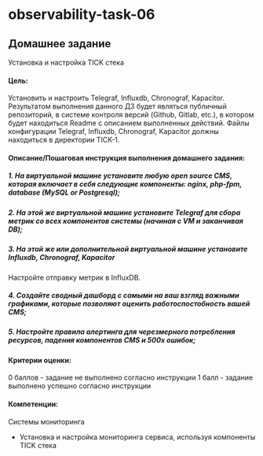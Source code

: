 # observability-task-06
## Домашнее задание
Установка и настройка TICK стека

#### Цель:
Установить и настроить Telegraf, Influxdb, Chronograf, Kapacitor.
Результатом выполнения данного ДЗ будет являться публичный репозиторий, в системе контроля версий (Github, Gitlab, etc.), в котором будет находиться Readme с описанием выполненных действий. Файлы конфигурации Telegraf, Influxdb, Chronograf, Kapacitor должны находиться в директории TICK-1.


#### Описание/Пошаговая инструкция выполнения домашнего задания:
##### 1. На виртуальной машине установите любую open source CMS, которая включает в себя следующие компоненты: nginx, php-fpm, database (MySQL or Postgresql);
##### 2. На этой же виртуальной машине установите Telegraf для сбора метрик со всех компонентов системы (начиная с VM и заканчивая DB);
##### 3. На этой же или дополнительной виртуальной машине установите Influxdb, Chronograf, Kapacitor
Настройте отправку метрик в InfluxDB.
##### 4. Создайте сводный дашборд с самыми на ваш взгляд важными графиками, которые позволяют оценить работоспостобность вашей CMS;
##### 5. Настройте правила алертинга для черезмерного потребления ресурсов, падения компонентов CMS и 500х ошибок;

#### Критерии оценки:
0 баллов - задание не выполнено согласно инструкции
1 балл - задание выполнено успешно согласно инструкции


#### Компетенции:
Системы мониторинга
- Установка и настройка мониторинга сервиса, используя компоненты TICK стека
